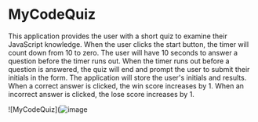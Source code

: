 # MyCodeQuiz

This application provides the user with a short quiz to examine their JavaScript knowledge.
When the user clicks the start button, the timer will count down from 10 to zero.
The user will have 10 seconds to answer a question before the timer runs out.
When the timer runs out before a question is answered, the quiz will end and prompt the user to submit their initials in
the form.
The application will store the user's initials and results.
When a correct answer is clicked, the win score increases by 1.
When an incorrect answer is clicked, the lose score increases by 1.

![MyCodeQuiz](![image](https://user-images.githubusercontent.com/76135007/110071946-31ae1700-7d3a-11eb-9b15-425c4c32feb8.png)


